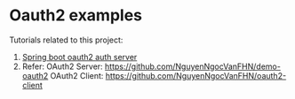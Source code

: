 # Oauth2 examples

Tutorials related to this project:

1. [Spring boot oauth2 auth server](https://howtodoinjava.com/spring5/security5/oauth2-auth-server/)
2. Refer: OAuth2 Server: https://github.com/NguyenNgocVanFHN/demo-oauth2
    OAuth2 Client: https://github.com/NguyenNgocVanFHN/oauth2-client
